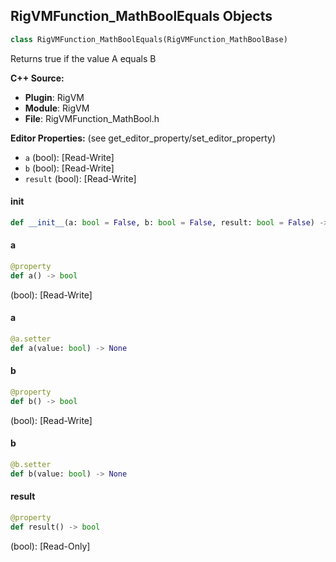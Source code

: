 ## RigVMFunction_MathBoolEquals Objects

```python
class RigVMFunction_MathBoolEquals(RigVMFunction_MathBoolBase)
```

Returns true if the value A equals B

**C++ Source:**

- **Plugin**: RigVM
- **Module**: RigVM
- **File**: RigVMFunction_MathBool.h

**Editor Properties:** (see get_editor_property/set_editor_property)

- ``a`` (bool):  [Read-Write]
- ``b`` (bool):  [Read-Write]
- ``result`` (bool):  [Read-Write]

<a id="unreal.RigVMFunction_MathBoolEquals.__init__"></a>

#### __init__

```python
def __init__(a: bool = False, b: bool = False, result: bool = False) -> None
```

<a id="unreal.RigVMFunction_MathBoolEquals.a"></a>

#### a

```python
@property
def a() -> bool
```

(bool):  [Read-Write]

<a id="unreal.RigVMFunction_MathBoolEquals.a"></a>

#### a

```python
@a.setter
def a(value: bool) -> None
```

<a id="unreal.RigVMFunction_MathBoolEquals.b"></a>

#### b

```python
@property
def b() -> bool
```

(bool):  [Read-Write]

<a id="unreal.RigVMFunction_MathBoolEquals.b"></a>

#### b

```python
@b.setter
def b(value: bool) -> None
```

<a id="unreal.RigVMFunction_MathBoolEquals.result"></a>

#### result

```python
@property
def result() -> bool
```

(bool):  [Read-Only]

<a id="unreal.RigUnit_MathBoolEquals"></a>
